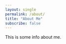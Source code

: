 ```yaml
---
layout: single
permalink: /about/
title: "About Me"
subscribe: false
---
```


This is some info about me.
